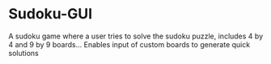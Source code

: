 # Sudoku-GUI
A sudoku game where a user tries to solve the sudoku puzzle, includes 4 by 4 and 9 by 9 boards... Enables input of custom boards to generate quick solutions
